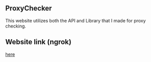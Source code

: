 
## ProxyChecker

This website utilizes both the API and Library that I made for proxy checking.



## Website link (ngrok)

[here](https://339a-178-221-78-146.ngrok-free.app)

